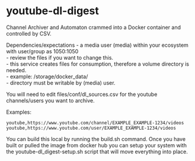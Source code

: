 # youtube-dl-digest
Channel Archiver and Automaton crammed into a Docker container and controlled by CSV.


Dependencies/expectations
	- a media user (media) within your ecosystem with user/group as 1050:1050 <br />
		- review the files if you want to change this. <br />
	- this service creates files for consumption, therefore a volume directory is needed. <br />
		- example: /storage/docker_data/ <br />
		- directory must be writable by (media) user. <br />


You will need to edit files/conf/dl_sources.csv for the youtube channels/users you want to archive.


Examples:

	youtube,https://www.youtube.com/channel/EXAMPLE_EXAMPLE-1234/videos
	youtube,https://www.youtube.com/user/EXAMPLE_EXAMPLE-1234/videos


You can build this local by running the build.sh command. 
Once you have built or pulled the image from docker hub you can setup your system with the
youtube-dl_digest-setup.sh script that will move everything into place. 

